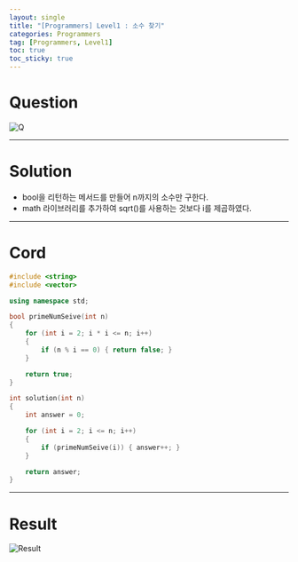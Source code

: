 ```yaml
---
layout: single
title: "[Programmers] Level1 : 소수 찾기"
categories: Programmers
tag: [Programmers, Level1]
toc: true
toc_sticky: true
---
```


# Question
![Q](https://user-images.githubusercontent.com/97664446/194029839-b19c9aa5-95cf-41f6-85de-f378e8d6193a.PNG)

***

# Solution
- bool을 리턴하는 메서드를 만들어 n까지의 소수만 구한다.
- math 라이브러리를 추가하여 sqrt()를 사용하는 것보다 i를 제곱하였다.

***

# Cord
```c++
#include <string>
#include <vector>

using namespace std;

bool primeNumSeive(int n)
{
    for (int i = 2; i * i <= n; i++)
    {
        if (n % i == 0) { return false; }
    }

    return true;
}

int solution(int n)
{
    int answer = 0;

    for (int i = 2; i <= n; i++)
    {
        if (primeNumSeive(i)) { answer++; }
    }

    return answer;
}
```

***

# Result
![Result](https://user-images.githubusercontent.com/97664446/194029848-208fe1b3-d82b-4cde-bdd8-8633f8cee689.PNG)
